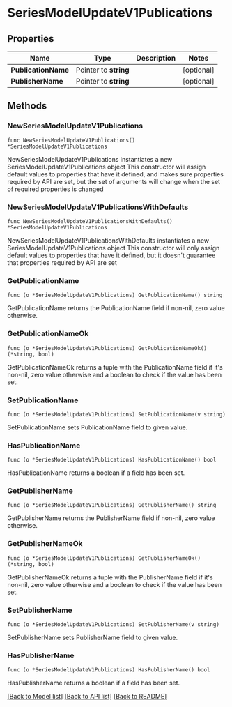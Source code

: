 # SeriesModelUpdateV1Publications

## Properties

Name | Type | Description | Notes
------------ | ------------- | ------------- | -------------
**PublicationName** | Pointer to **string** |  | [optional] 
**PublisherName** | Pointer to **string** |  | [optional] 

## Methods

### NewSeriesModelUpdateV1Publications

`func NewSeriesModelUpdateV1Publications() *SeriesModelUpdateV1Publications`

NewSeriesModelUpdateV1Publications instantiates a new SeriesModelUpdateV1Publications object
This constructor will assign default values to properties that have it defined,
and makes sure properties required by API are set, but the set of arguments
will change when the set of required properties is changed

### NewSeriesModelUpdateV1PublicationsWithDefaults

`func NewSeriesModelUpdateV1PublicationsWithDefaults() *SeriesModelUpdateV1Publications`

NewSeriesModelUpdateV1PublicationsWithDefaults instantiates a new SeriesModelUpdateV1Publications object
This constructor will only assign default values to properties that have it defined,
but it doesn't guarantee that properties required by API are set

### GetPublicationName

`func (o *SeriesModelUpdateV1Publications) GetPublicationName() string`

GetPublicationName returns the PublicationName field if non-nil, zero value otherwise.

### GetPublicationNameOk

`func (o *SeriesModelUpdateV1Publications) GetPublicationNameOk() (*string, bool)`

GetPublicationNameOk returns a tuple with the PublicationName field if it's non-nil, zero value otherwise
and a boolean to check if the value has been set.

### SetPublicationName

`func (o *SeriesModelUpdateV1Publications) SetPublicationName(v string)`

SetPublicationName sets PublicationName field to given value.

### HasPublicationName

`func (o *SeriesModelUpdateV1Publications) HasPublicationName() bool`

HasPublicationName returns a boolean if a field has been set.

### GetPublisherName

`func (o *SeriesModelUpdateV1Publications) GetPublisherName() string`

GetPublisherName returns the PublisherName field if non-nil, zero value otherwise.

### GetPublisherNameOk

`func (o *SeriesModelUpdateV1Publications) GetPublisherNameOk() (*string, bool)`

GetPublisherNameOk returns a tuple with the PublisherName field if it's non-nil, zero value otherwise
and a boolean to check if the value has been set.

### SetPublisherName

`func (o *SeriesModelUpdateV1Publications) SetPublisherName(v string)`

SetPublisherName sets PublisherName field to given value.

### HasPublisherName

`func (o *SeriesModelUpdateV1Publications) HasPublisherName() bool`

HasPublisherName returns a boolean if a field has been set.


[[Back to Model list]](../README.md#documentation-for-models) [[Back to API list]](../README.md#documentation-for-api-endpoints) [[Back to README]](../README.md)


